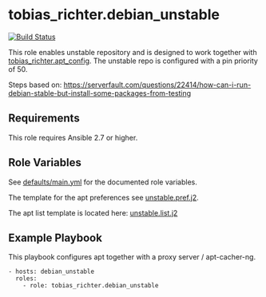 # tobias_richter.debian_unstable

[![Build Status](https://github.com/tobias-richter/ansible-debian-unstable/workflows/CI/badge.svg)](https://github.com/tobias-richter/ansible-debian-unstable/actions)

This role enables unstable repository and is designed to work together
with
[tobias_richter.apt_config](https://galaxy.ansible.com/tobias_richter/apt_config).
The unstable repo is configured with a pin priority of 50.

Steps based on: https://serverfault.com/questions/22414/how-can-i-run-debian-stable-but-install-some-packages-from-testing

## Requirements

This role requires Ansible 2.7 or higher.

## Role Variables

See [defaults/main.yml](defaults/main.yml) for the documented role
variables.

The template for the apt preferences see
[unstable.pref.j2](templates/etc/apt/preferences.d/unstable.pref.j2).

The apt list template is located here: [unstable.list.j2](templates/etc/apt/sources.list.d/unstable.list.j2)

## Example Playbook

This playbook configures apt together with a proxy server / apt-cacher-ng.

    - hosts: debian_unstable
	  roles:
	    - role: tobias_richter.debian_unstable